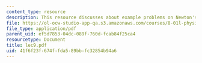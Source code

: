 ```yaml
---
content_type: resource
description: This resource discusses about example problems on Newton's laws.
file: https://ol-ocw-studio-app-qa.s3.amazonaws.com/courses/8-01l-physics-i-classical-mechanics-fall-2005/41f6f23f674ffda589bbfc32854b94a6_lec9.pdf
file_type: application/pdf
parent_uid: ef5d7853-04dc-089f-760d-fcab84f25ca4
resourcetype: Document
title: lec9.pdf
uid: 41f6f23f-674f-fda5-89bb-fc32854b94a6
---
```


